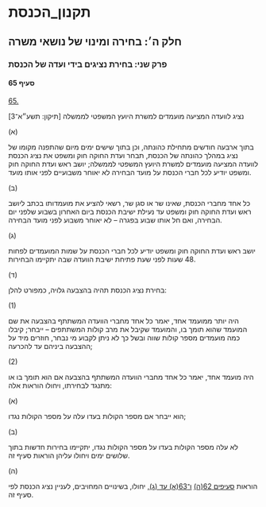 # תקנון_הכנסת

## חלק ה׳: בחירה ומינוי של נושאי משרה

### פרק שני: בחירת נציגים בידי ועדה של הכנסת

#### סעיף 65

[65.](https://he.wikisource.org/wiki/תקנון_הכנסת#s_yp_65)

נציג לוועדה המציעה מועמדים למשרת היועץ המשפטי לממשלה [תיקון: תשע״א־3]

(א)

בתוך ארבעה
חודשים מתחילת כהונתה, וכן בתוך שישים ימים מיום שהתפנה מקומו של נציג
במהלך כהונתה של הכנסת, תבחר ועדת החוקה חוק ומשפט את נציג הכנסת לוועדה
המציעה מועמדים למשרת היועץ המשפטי לממשלה; יושב ראש ועדת החוקה חוק ומשפט
יודיע לכל חברי הכנסת על מועד הבחירה לא יאוחר משבועיים לפני אותו מועד.

(ב)

כל אחד
מחברי הכנסת, שאינו שר או סגן שר, רשאי להציע את מועמדותו בכתב ליושב ראש
ועדת החוקה חוק ומשפט עד נעילת ישיבת הכנסת ביום האחרון בשבוע שלפני יום
הבחירה, ואם חל אותו שבוע בפגרה – לא יאוחר משבוע לפני מועד הבחירה.

(ג)

יושב ראש
ועדת החוקה חוק ומשפט יודיע לכל חברי הכנסת על שמות המועמדים לפחות 48 שעות
לפני שעת פתיחת ישיבת הוועדה שבה יתקיימו הבחירות.

(ד)

בחירת נציג הכנסת תהיה בהצבעה גלויה, כמפורט להלן:

(1)

היה יותר
ממועמד אחד, יאמר כל אחד מחברי הוועדה המשתתף בהצבעה את שם המועמד שהוא
תומך בו, והמועמד שקיבל את מרב קולות המשתתפים – ייבחר; קיבלו כמה מועמדים
מספר קולות שווה ובשל כך לא ניתן לקבוע מי נבחר, חוזרים מיד על ההצבעה
ביניהם עד להכרעה;

(2)

היה מועמד אחד, יאמר כל אחד מחברי הוועדה המשתתף בהצבעה אם הוא תומך בו או מתנגד לבחירתו, ויחולו הוראות אלה:

(א)

הוא ייבחר אם מספר הקולות בעדו עלה על מספר הקולות נגדו;

(ב)

לא עלה מספר הקולות בעדו על מספר הקולות נגדו, יתקיימו בחירות חדשות בתוך שלושים ימים ויחולו עליהן הוראות סעיף זה.

(ה)

הוראות [סעיפים 62(ה)](https://he.wikisource.org/wiki/תקנון_הכנסת#s_yp_62) [ו־63(א) עד (ג)](https://he.wikisource.org/wiki/תקנון_הכנסת#s_yp_63), יחולו, בשינויים המחויבים, לעניין נציג הכנסת לפי סעיף זה.